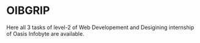 # OIBGRIP
Here all 3 tasks of level-2 of Web Developement and Desigining internship of Oasis Infobyte are available.
